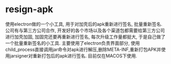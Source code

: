 # resign-apk
使用electron做的一个小工具, 用于对加壳后的apk重新进行签名, 批量重新签名.
公司有与第三方公司合作, 开发好的各个市场以及各个渠道包都需要给第三方公司进行加壳加固, 加固完还要再重新进行签名, 每次升级工作量都挺大, 于是自己做了一个批量重新签名的小工具.
主要使用了electron负责界面部分, 使用child_process直接调用jar命令对apk进行解压,删除META-INF,重新打包APK并使用jarsigner对重新打包后的apk进行签名.
目前仅在MACOS下使用.
